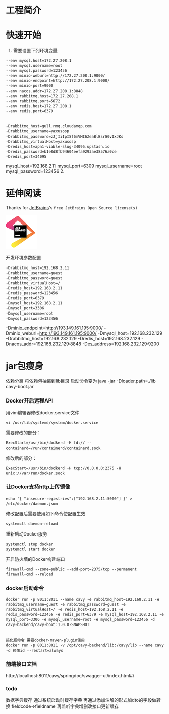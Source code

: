 # 工程简介



# 快速开始

1. 需要设置下列环境变量

````
--env mysql.host=172.27.208.1
--env mysql.username=root
--env mysql.password=123456
--env minio-weburl=http://172.27.208.1:9000/
--env minio-endpoint=http://172.27.208.1:9000/
--env minio-port=9000
--env nacos.addr=172.27.208.1:8848
--env rabbitmq.host=172.27.208.1
--env rabbitmq.port=5672
--env redis.host=172.27.208.1
--env redis.port=6379


-Drabbitmq_host=gull.rmq.cloudamqp.com
-Drabbitmq_username=yaxusosp
-Drabbitmq_password=zJjIiIpISf6mVMI6ZeaBlBsrG0vIxJKs
-Drabbitmq_virtualHost=yaxusosp
-Dredis_host=apn1-viable-slug-34095.upstash.io
-Dredis_password=b1e8d8fb94604eefa9293ae38576a0ce
-Dredis_port=34095

````
mysql_host=192.168.2.11
mysql_port=6309
mysql_username=root
mysql_password=123456
2.
# 延伸阅读

Thanks for [JetBrains](https://www.jetbrains.com/?from=Cavy)'s `free JetBrains Open Source license(s)`
 
[![LOGO](https://github.com/jeffxjh/Imgur/blob/main/jetbrains.png?raw=true)](https://www.jetbrains.com/?from=Cavy)


开发环境参数配置
````
-Drabbitmq_host=192.168.2.11
-Drabbitmq_username=guest
-Drabbitmq_password=guest
-Drabbitmq_virtualHost=/
-Dredis_host=192.168.2.11
-Dredis_password=123456
-Dredis_port=6379
-Dmysql_host=192.168.2.11
-Dmysql_port=3306
-Dmysql_username=root
-Dmysql_password=123456
````



-Dminio_endpoint=http://193.149.161.195:9000/
-Dminio_weburl=http://193.149.161.195:9000/
-Dmysql_host=192.168.232.129
-Drabbitmq_host=192.168.232.129
-Dredis_host=192.168.232.129
-Dnacos_addr=192.168.232.129:8848
-Des_address=192.168.232.129:9200

# jar包瘦身
依赖分离
将依赖包抽离到lib目录
启动命令变为
java -jar -Dloader.path=./lib cavy-boot.jar


### Docker开启远程API
用vim编辑器修改docker.service文件
````
vi /usr/lib/systemd/system/docker.service
````
需要修改的部分：
````
ExecStart=/usr/bin/dockerd -H fd:// --containerd=/run/containerd/containerd.sock
````
修改后的部分：
````
ExecStart=/usr/bin/dockerd -H tcp://0.0.0.0:2375 -H unix://var/run/docker.sock
````
### 让Docker支持http上传镜像
````
echo '{ "insecure-registries":["192.168.2.11:5000"] }' > /etc/docker/daemon.json
````
修改配置后需要使用如下命令使配置生效
````
systemctl daemon-reload
````
重新启动Docker服务
````
systemctl stop docker
systemctl start docker
````
开启防火墙的Docker构建端口
````
firewall-cmd --zone=public --add-port=2375/tcp --permanent
firewall-cmd --reload
````
### docker启动命令
````
docker run -p 8011:8011 --name cavy -e rabbitmq_host=192.168.2.11 -e rabbitmq_username=guest -e rabbitmq_password=guest -e rabbitmq_virtualHost=/ -e redis_host=192.168.2.11 -e redis_password=123456 -e redis_port=6379 -e mysql_host=192.168.2.11 -e mysql_port=3306 -e mysql_username=root -e mysql_password=123456 -d cavy-backend/cavy-boot:1.0.0-SNAPSHOT


简化版命令 需要docker-maven-plugin使用
docker run -p 8011:8011 -v /opt/cavy-backend/lib:/cavy/lib --name cavy -d 镜像id --restart=always
````
### 前端接口文档
http://localhost:8011/cavy/springdoc/swagger-ui/index.html#/


### todo
数据字典缓存
通过系统启动时缓存字典
再通过添加注解的形式加dto的字段做转换 fieldcode=>fieldname
再监听字典增删改接口更新缓存


